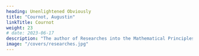 ```yaml
---
heading: Unenlightened Obviously
title: "Cournot, Augustin"
linkTitle: Cournot
weight: 23
# date: 2023-06-17
description: "The author of Researches into the Mathematical Principles of the Theory of Wealth"
image: "/covers/researches.jpg"
---
```


